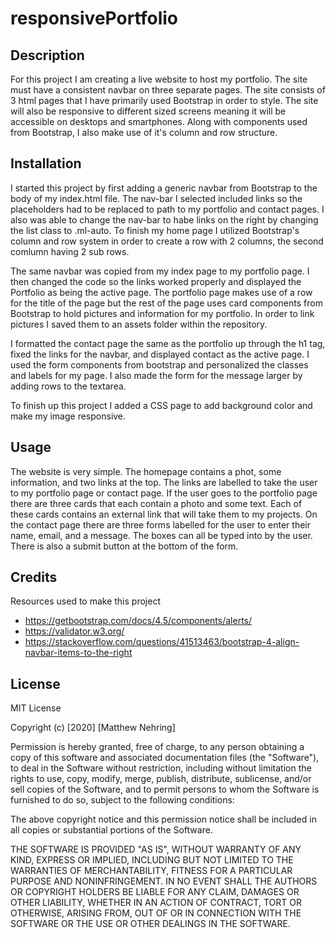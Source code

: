 # responsivePortfolio

## Description 

For this project I am creating a live website to host my portfolio. The site must have a consistent navbar on three separate pages. The site consists of 3 html pages that I have primarily used Bootstrap in order to style. The site will also be responsive to different sized screens meaning it will be accessible on desktops and smartphones. Along with components used from Bootstrap, I also make use of it's column and row structure. 

## Installation

I started this project by first adding a generic navbar from Bootstrap to the body of my index.html file. The nav-bar I selected included links so the placeholders had to be replaced to path to my portfolio and contact pages. I also was able to change the nav-bar to habe links on the right by changing the list class to .ml-auto. To finish my home page I utilized Bootstrap's column and row system in order to create a row with 2 columns, the second comlumn having 2 sub rows. 

The same navbar was copied from my index page to my portfolio page. I then changed the code so the links worked properly and displayed the Portfolio as being the active page. The portfolio page makes use of a row for the title of the page but the rest of the page uses card components from Bootstrap to hold pictures and information for my portfolio. In order to link pictures I saved them to an assets folder within the repository. 

I formatted the contact page the same as the portfolio up through the h1 tag, fixed the links for the navbar, and displayed contact as the active page. I used the form components from bootstrap and personalized the classes and labels for my page. I also made the form for the message larger by adding rows to the textarea. 

To finish up this project I added a CSS page to add background color and make my image responsive. 

## Usage

The website is very simple. The homepage contains a phot, some information, and two links at the top. The links are labelled to take the user to my portfolio page or contact page. If the user goes to the portfolio page there are three cards that each contain a photo and some text. Each of these cards contains an external link that will take them to my projects. On the contact page there are three forms labelled for the user to enter their name, email, and a message. The boxes can all be typed into by the user. There is also a submit button at the bottom of the form. 

## Credits

Resources used to make this project 
* https://getbootstrap.com/docs/4.5/components/alerts/
* https://validator.w3.org/ 
* https://stackoverflow.com/questions/41513463/bootstrap-4-align-navbar-items-to-the-right   

## License

MIT License

Copyright (c) [2020] [Matthew Nehring]

Permission is hereby granted, free of charge, to any person obtaining a copy
of this software and associated documentation files (the "Software"), to deal
in the Software without restriction, including without limitation the rights
to use, copy, modify, merge, publish, distribute, sublicense, and/or sell
copies of the Software, and to permit persons to whom the Software is
furnished to do so, subject to the following conditions:

The above copyright notice and this permission notice shall be included in all
copies or substantial portions of the Software.

THE SOFTWARE IS PROVIDED "AS IS", WITHOUT WARRANTY OF ANY KIND, EXPRESS OR
IMPLIED, INCLUDING BUT NOT LIMITED TO THE WARRANTIES OF MERCHANTABILITY,
FITNESS FOR A PARTICULAR PURPOSE AND NONINFRINGEMENT. IN NO EVENT SHALL THE
AUTHORS OR COPYRIGHT HOLDERS BE LIABLE FOR ANY CLAIM, DAMAGES OR OTHER
LIABILITY, WHETHER IN AN ACTION OF CONTRACT, TORT OR OTHERWISE, ARISING FROM,
OUT OF OR IN CONNECTION WITH THE SOFTWARE OR THE USE OR OTHER DEALINGS IN THE
SOFTWARE.